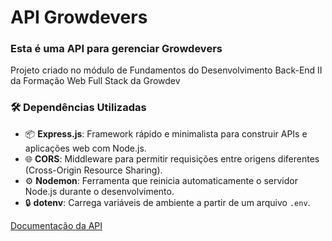 # API Growdevers

### Esta é uma API para gerenciar Growdevers
Projeto criado no módulo de Fundamentos do Desenvolvimento Back-End II da Formação Web Full Stack da Growdev

### 🛠️ Dependências Utilizadas

- 📦 **Express.js**: Framework rápido e minimalista para construir APIs e aplicações web com Node.js.  
- 🌐 **CORS**: Middleware para permitir requisições entre origens diferentes (Cross-Origin Resource Sharing).  
- ⚙️ **Nodemon**: Ferramenta que reinicia automaticamente o servidor Node.js durante o desenvolvimento.  
- 🔒 **dotenv**: Carrega variáveis de ambiente a partir de um arquivo `.env`.  



[Documentação da API](https://documenter.getpostman.com/view/26878125/2sAYQZJY3U)
